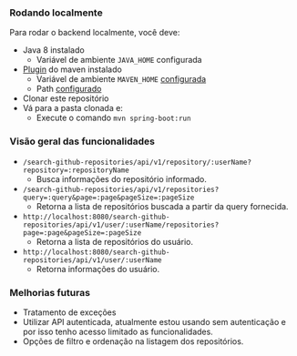 ### Rodando localmente

Para rodar o backend localmente, você deve:

 - Java 8 instalado
	 - Variável de ambiente ``JAVA_HOME`` configurada
- [Plugin](https://maven.apache.org/download.cgi) do maven instalado
	- Variável de ambiente ``MAVEN_HOME`` [configurada](https://i.stack.imgur.com/ibo5A.png)
	- Path [configurado](https://i.stack.imgur.com/wl0eU.png)
- Clonar este repositório
- Vá para a pasta clonada e:
	- Execute o comando ``mvn spring-boot:run``

### Visão geral das funcionalidades

 - ``/search-github-repositories/api/v1/repository/:userName?repository=:repositoryName``
	 - Busca informações do repositório informado.
- ``/search-github-repositories/api/v1/repositories?query=:query&page=:page&pageSize=:pageSize``
	- Retorna a lista de repositórios buscada a partir da query fornecida.
- ``http://localhost:8080/search-github-repositories/api/v1/user/:userName/repositories?page=:page&pageSize=:pageSize``
	- Retorna a lista de repositórios do usuário.
- ``http://localhost:8080/search-github-repositories/api/v1/user/:userName``
	- Retorna informações do usuário.

### Melhorias futuras

 - Tratamento de exceções
 - Utilizar API autenticada, atualmente estou usando sem autenticação e por isso tenho acesso limitado as funcionalidades.
 - Opções de filtro e ordenação na listagem dos repositórios.

